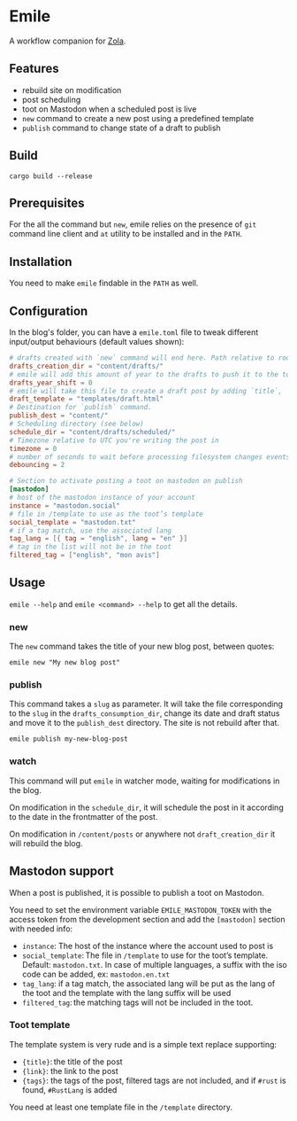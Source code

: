 # Emile

A workflow companion for [Zola](https://getzola.org).

## Features
* rebuild site on modification
* post scheduling
* toot on Mastodon when a scheduled post is live
* `new` command to create a new post using a predefined template
* `publish` command to change state of a draft to publish

## Build

`cargo build --release`

## Prerequisites

For the all the command but `new`, emile relies on the presence of `git` command line
client and `at` utility to be installed and in the `PATH`.

## Installation

You need to make `emile` findable in the `PATH` as well.

## Configuration

In the blog's folder, you can have a `emile.toml` file to tweak different input/output
behaviours (default values shown): 

```toml
# drafts created with `new` command will end here. Path relative to root of the blog.
drafts_creation_dir = "content/drafts/"
# emile will add this amount of year to the drafts to push it to the top of the list
drafts_year_shift = 0
# emile will take this file to create a draft post by adding `title`, `date` and `draft = true` in the frontmatter 
draft_template = "templates/draft.html"
# Destination for `publish` command.
publish_dest = "content/"
# Scheduling directory (see below)
schedule_dir = "content/drafts/scheduled/"
# Timezone relative to UTC you're writing the post in
timezone = 0
# number of seconds to wait before processing filesystem changes events
debouncing = 2

# Section to activate posting a toot on mastodon on publish
[mastodon]
# host of the mastodon instance of your account
instance = "mastodon.social"
# file in /template to use as the toot’s template
social_template = "mastodon.txt"
# if a tag match, use the associated lang
tag_lang = [{ tag = "english", lang = "en" }]
# tag in the list will not be in the toot
filtered_tag = ["english", "mon avis"]
```

## Usage

`emile --help` and `emile <command> --help` to get all the details.

### new

The `new` command takes the title of your new blog post, between quotes:
```
emile new "My new blog post"
```

### publish

This command takes a `slug` as parameter. It will take the file corresponding to the
`slug` in the `drafts_consumption_dir`, change its date and draft status and move it to
the `publish_dest` directory. The site is not rebuild after that.

```
emile publish my-new-blog-post
```

### watch

This command will put `emile` in watcher mode, waiting for modifications in the blog.

On modification in the `schedule_dir`, it will schedule the post in it according to the
date in the frontmatter of the post.

On modification in `/content/posts` or anywhere not `draft_creation_dir` it will rebuild
the blog.

## Mastodon support

When a post is published, it is possible to publish a toot on Mastodon.

You need to set the environment variable `EMILE_MASTODON_TOKEN` with the access token from 
the development section and add the `[mastodon]` section with needed info:

- `instance`: The host of the instance where the account used to post is
- `social_template`: The file in `/template` to use for the toot’s template. Default: 
  `mastodon.txt`. In case of multiple languages, a suffix with the iso code can be added, 
  ex: `mastodon.en.txt`
- `tag_lang`: if a tag match, the associated lang will be put as the lang of the toot and 
  the template with the lang suffix will be used
- `filtered_tag`: the matching tags will not be included in the toot.

### Toot template

The template system is very rude and is a simple text replace supporting:
- `{title}`: the title of the post
- `{link}`: the link to the post
- `{tags}`: the tags of the post, filtered tags are not included, and if `#rust` is found, 
  `#RustLang` is added

You need at least one template file in the `/template` directory.
